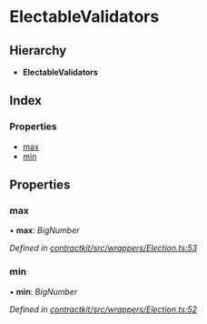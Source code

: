 # ElectableValidators

## Hierarchy

* **ElectableValidators**

## Index

### Properties

* [max](_wrappers_election_.electablevalidators.md#max)
* [min](_wrappers_election_.electablevalidators.md#min)

## Properties

### max

• **max**: _BigNumber_

_Defined in_ [_contractkit/src/wrappers/Election.ts:53_](https://github.com/celo-org/celo-monorepo/blob/master/packages/sdk/contractkit/src/wrappers/Election.ts#L53)

### min

• **min**: _BigNumber_

_Defined in_ [_contractkit/src/wrappers/Election.ts:52_](https://github.com/celo-org/celo-monorepo/blob/master/packages/sdk/contractkit/src/wrappers/Election.ts#L52)

